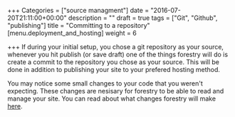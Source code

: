 +++
Categories = ["source managment"]
date = "2016-07-20T21:11:00+00:00"
description = ""
draft = true
tags = ["Git", "Github", "publishing"]
title = "Committing to a repository"
[menu.deployment_and_hosting]
weight = 6

+++
If during your initial setup, you chose a git repository as your source, whenever you hit publish (or save draft) one of the things forestry will do is create a commit to the repository you chose as your source. This will be done in addition to publishing your site to your prefered hosting method.

You may notice some small changes to your code that you weren't expecting. These changes are nesisary for forestry to be able to read and manage your site. You can read about what changes forestry will make [here](/faq-what-changes-will-forestry-make-to-my-repository-md).